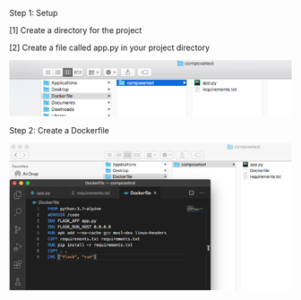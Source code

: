 Step 1: Setup

[1] Create a directory for the project

[2] Create a file called app.py in your project directory

![Image of 1, 2](https://github.com/pyruskimo/G4-Test/blob/master/Step%201%20-%20Project%20directory.png)




Step 2: Create a Dockerfile

![Image of Step 2](https://github.com/pyruskimo/G4-Test/blob/master/Step%202%20-%20Create%20a%20Dockerfile.png)

